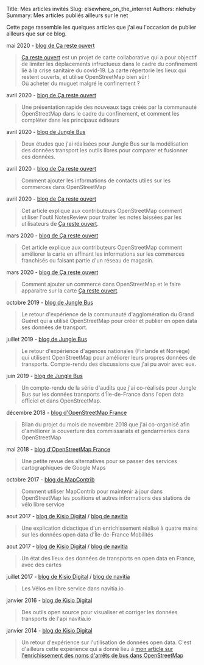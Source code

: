 Title: Mes articles invités
Slug: elsewhere_on_the_internet
Authors: nlehuby
Summary: Mes articles publiés ailleurs sur le net

Cette page rassemble les quelques articles que j'ai eu l'occasion de publier ailleurs que sur ce blog.


mai 2020 - [blog de Ça reste ouvert](https://blog.caresteouvert.fr/ou-acheter-du-muguet-le-1er-mai/)
> [Ça reste ouvert](https://caresteouvert.fr) est un projet de carte collaborative qui a pour objectif de limiter les déplacements infructueux dans le cadre du confinement lié à la crise sanitaire du covid-19. La carte répertorie les lieux qui restent ouverts, et utilise OpenStreetMap bien sûr ! <br>
> Où acheter du muguet malgré le confinement ?

avril 2020 - [blog de Ça reste ouvert](https://blog.caresteouvert.fr/contributeurs-openstreetmap-contribuez-plus-facilement-sur-ce-qui-reste-ouvert/)
> Une présentation rapide des nouveaux tags créés par la communauté OpenStreetMap dans le cadre du confinement, et comment les compléter dans les principaux éditeurs

avril 2020 - [blog de Jungle Bus](https://junglebus.io/tout-savoir-sur-les-outils-pour-comparer-et-melanger-ses-donnees-de-transport/
)
> Deux études que j'ai réalisées pour Jungle Bus sur la modélisation des données transport les outils libres pour comparer et fusionner ces données.

avril 2020 - [blog de Ça reste ouvert](https://blog.caresteouvert.fr/completer-les-infos-dun-lieu/)
> Comment ajouter les informations de contacts utiles sur les commerces dans OpenStreetMap

avril 2020 - [blog de Ça reste ouvert](https://blog.caresteouvert.fr/contributeurs-openstreetmap-comment-traiter-les-notes-caresteouvert/)
> Cet article explique aux contributeurs OpenStreetMap comment utiliser l'outil NotesReview pour traiter les notes laissées par les utilisateurs de [Ça reste ouvert](https://caresteouvert.fr).

mars 2020 - [blog de Ça reste ouvert](https://blog.caresteouvert.fr/contributeurs-openstreetmap-aidez-nous-a-completer-la-carte-de-france-des-commerces-franchises/)
> Cet article explique aux contributeurs OpenStreetMap comment améliorer la carte en affinant les informations sur les commerces franchisés ou faisant partie d'un réseau de magasin.

mars 2020 - [blog de Ça reste ouvert](https://blog.caresteouvert.fr/que-faire-sil-manque-un-commerce-dans-ca-reste-ouvert/)
> Comment ajouter un commerce dans OpenStreetMap et le faire apparaitre sur la carte [Ça reste ouvert](https://caresteouvert.fr).

octobre 2019 - [blog de Jungle Bus](https://junglebus.io/publier-les-donnees-de-son-reseau-de-bus-en-open-data-avec-openstreetmap-et-des-outils-libres-etude-de-cas/)
> Le retour d'expérience de la communauté d'agglomération du Grand Guéret qui a utilisé OpenStreetMap pour créer et publier en open data ses données de transport.

juillet 2019 - [blog de Jungle Bus](https://junglebus.io/utiliser-openstreetmap-pour-ameliorer-ses-propres-donnees-transport-etude-de-cas/)
> Le retour d'expérience d'agences nationales (Finlande et Norvège) qui utilisent OpenStreetMap pour améliorer leurs propres données de transports. Compte-rendu des discussions que j'ai pu avoir avec eux.

juin 2019 - [blog de Jungle Bus](https://junglebus.io/les-donnees-de-transport-en-ile-de-france-dans-openstreetmap-un-potentiel-largement-inexploite/)
> Un compte-rendu de la série d'audits que j'ai co-réalisés pour Jungle Bus sur les données transports d'Île-de-France dans l'open data officiel et dans OpenStreetMap.

décembre 2018 - [blog d'OpenStreetMap France](https://www.openstreetmap.fr/bilan-du-projet-du-mois-de-novembre-2018/)
> Bilan du projet du mois de novembre 2018 que j'ai co-organisé afin d'améliorer la couverture des commissariats et gendarmeries dans OpenStreetMap

mai 2018 - [blog d'OpenStreetMap France](https://www.openstreetmap.fr/exitgmaps/)
> Une petite revue des alternatives pour se passer des services cartographiques de Google Maps

octobre 2017 - [blog de MapContrib](https://blog.mapcontrib.xyz/fr/2017/10/connaissez-vous-navitia-io/)
> Comment utiliser MapContrib pour maintenir à jour dans OpenStreetMap les positions et autres informations des stations de vélo libre service

aout 2017 - [blog de Kisio Digital](http://www.kisiodigital.com/Blog/Entry/id/131) / [blog de navitia](https://medium.com/@navitia.io/comment-am%C3%A9liorer-les-donn%C3%A9es-de-transport-ouvertes-b52fc1c145ed)
> Une explication didactique d'un enrichissement réalisé à quatre mains sur les données open data d'Île-de-France Mobilités

aout 2017 - [blog de Kisio Digital](http://www.kisiodigital.com/Blog/Entry/id/131) / [blog de navitia](https://medium.com/@navitia.io/lopen-data-en-france-etat-des-lieux-e52aedd80de3)
> Un état des lieux des données de transports en open data en France, avec des cartes

juillet 2017 - [blog de Kisio Digital](http://www.kisiodigital.com/Blog/Entry/id/130) / [blog de navitia](https://medium.com/@navitia.io/les-v%C3%A9los-en-libre-service-dans-lapi-navitia-io-e00af30bac23)
> Les Vélos en libre service dans navitia.io

janvier 2016 - [blog de Kisio Digital](http://www.kisiodigital.com/Blog/Entry/id/114)
> Des outils open source pour visualiser et corriger les données transports de l'api navitia.io

janvier 2014 - [blog de Kisio Digital](http://www.kisiodigital.com/Blog/Entry/id/89)
> Un retour d'expérience sur l'utilisation de données open data. C'est d'ailleurs cette expérience qui a donné lieu à [mon article sur l'enrichissement des noms d'arrêts de bus dans OpenStreetMap ](https://nlehuby.5apps.com/script-dintegration-des-arrets-de-bus-dans-osm-a-partir-de-navitiaio.html)
